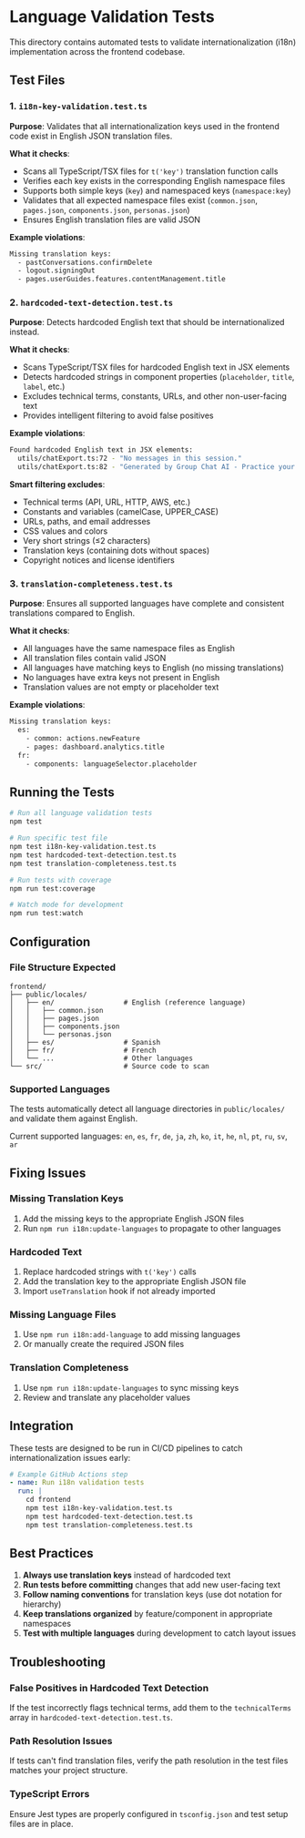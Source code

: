 # Language Validation Tests

This directory contains automated tests to validate internationalization (i18n) implementation across the frontend codebase.

## Test Files

### 1. `i18n-key-validation.test.ts`
**Purpose**: Validates that all internationalization keys used in the frontend code exist in English JSON translation files.

**What it checks**:
- Scans all TypeScript/TSX files for `t('key')` translation function calls
- Verifies each key exists in the corresponding English namespace files
- Supports both simple keys (`key`) and namespaced keys (`namespace:key`)
- Validates that all expected namespace files exist (`common.json`, `pages.json`, `components.json`, `personas.json`)
- Ensures English translation files are valid JSON

**Example violations**:
```bash
Missing translation keys:
  - pastConversations.confirmDelete
  - logout.signingOut
  - pages.userGuides.features.contentManagement.title
```

### 2. `hardcoded-text-detection.test.ts`
**Purpose**: Detects hardcoded English text that should be internationalized instead.

**What it checks**:
- Scans TypeScript/TSX files for hardcoded English text in JSX elements
- Detects hardcoded strings in component properties (`placeholder`, `title`, `label`, etc.)
- Excludes technical terms, constants, URLs, and other non-user-facing text
- Provides intelligent filtering to avoid false positives

**Example violations**:
```bash
Found hardcoded English text in JSX elements:
  utils/chatExport.ts:72 - "No messages in this session."
  utils/chatExport.ts:82 - "Generated by Group Chat AI - Practice your presentations with AI-powered personas"
```

**Smart filtering excludes**:
- Technical terms (API, URL, HTTP, AWS, etc.)
- Constants and variables (camelCase, UPPER_CASE)
- URLs, paths, and email addresses
- CSS values and colors
- Very short strings (≤2 characters)
- Translation keys (containing dots without spaces)
- Copyright notices and license identifiers

### 3. `translation-completeness.test.ts`
**Purpose**: Ensures all supported languages have complete and consistent translations compared to English.

**What it checks**:
- All languages have the same namespace files as English
- All translation files contain valid JSON
- All languages have matching keys to English (no missing translations)
- No languages have extra keys not present in English
- Translation values are not empty or placeholder text

**Example violations**:
```bash
Missing translation keys:
  es:
    - common: actions.newFeature
    - pages: dashboard.analytics.title
  fr:
    - components: languageSelector.placeholder
```

## Running the Tests

```bash
# Run all language validation tests
npm test

# Run specific test file
npm test i18n-key-validation.test.ts
npm test hardcoded-text-detection.test.ts
npm test translation-completeness.test.ts

# Run tests with coverage
npm run test:coverage

# Watch mode for development
npm run test:watch
```

## Configuration

### File Structure Expected
```
frontend/
├── public/locales/
│   ├── en/                 # English (reference language)
│   │   ├── common.json
│   │   ├── pages.json
│   │   ├── components.json
│   │   └── personas.json
│   ├── es/                 # Spanish
│   ├── fr/                 # French
│   └── ...                 # Other languages
└── src/                    # Source code to scan
```

### Supported Languages
The tests automatically detect all language directories in `public/locales/` and validate them against English.

Current supported languages: `en`, `es`, `fr`, `de`, `ja`, `zh`, `ko`, `it`, `he`, `nl`, `pt`, `ru`, `sv`, `ar`

## Fixing Issues

### Missing Translation Keys
1. Add the missing keys to the appropriate English JSON files
2. Run `npm run i18n:update-languages` to propagate to other languages

### Hardcoded Text
1. Replace hardcoded strings with `t('key')` calls
2. Add the translation key to the appropriate English JSON file
3. Import `useTranslation` hook if not already imported

### Missing Language Files
1. Use `npm run i18n:add-language` to add missing languages
2. Or manually create the required JSON files

### Translation Completeness
1. Use `npm run i18n:update-languages` to sync missing keys
2. Review and translate any placeholder values

## Integration

These tests are designed to be run in CI/CD pipelines to catch internationalization issues early:

```yaml
# Example GitHub Actions step
- name: Run i18n validation tests
  run: |
    cd frontend
    npm test i18n-key-validation.test.ts
    npm test hardcoded-text-detection.test.ts
    npm test translation-completeness.test.ts
```

## Best Practices

1. **Always use translation keys** instead of hardcoded text
2. **Run tests before committing** changes that add new user-facing text
3. **Follow naming conventions** for translation keys (use dot notation for hierarchy)
4. **Keep translations organized** by feature/component in appropriate namespaces
5. **Test with multiple languages** during development to catch layout issues

## Troubleshooting

### False Positives in Hardcoded Text Detection
If the test incorrectly flags technical terms, add them to the `technicalTerms` array in `hardcoded-text-detection.test.ts`.

### Path Resolution Issues
If tests can't find translation files, verify the path resolution in the test files matches your project structure.

### TypeScript Errors
Ensure Jest types are properly configured in `tsconfig.json` and test setup files are in place.